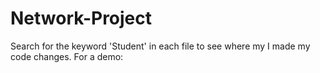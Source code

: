 # Network-Project
Search for the keyword 'Student' in each file to see where my I made my code changes.
For a demo: 
